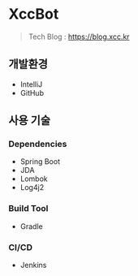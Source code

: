 # XccBot

> Tech Blog : https://blog.xcc.kr

## 개발환경

- IntelliJ
- GitHub

## 사용 기술

### Dependencies

- Spring Boot
- JDA
- Lombok
- Log4j2

### Build Tool

- Gradle

### CI/CD

- Jenkins